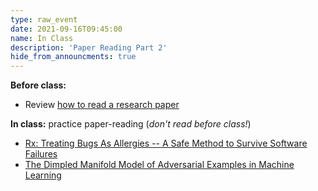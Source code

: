```yaml
---
type: raw_event
date: 2021-09-16T09:45:00
name: In Class
description: 'Paper Reading Part 2'
hide_from_announcments: true
---
```


**Before class:** 
* Review [how to read a research paper](/harvard-cs290/materials/how-to-read-a-research-paper)

**In class:** practice paper-reading (*don't read before class!*)
* [Rx: Treating Bugs As Allergies -- A Safe Method to Survive Software Failures](https://www.cs.purdue.edu/homes/xyzhang/fall07/Papers/Rx-SOSP05.pdf)
* [The Dimpled Manifold Model of Adversarial Examples in Machine Learning](https://arxiv.org/abs/2106.10151)
